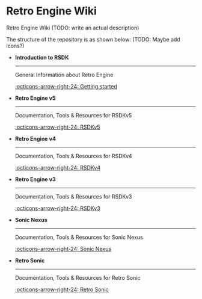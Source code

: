 # Retro Engine Wiki

Retro Engine Wiki (TODO: write an actual description)



The structure of the repository is as shown below: (TODO: Maybe add icons?)

<div class="grid cards" markdown>

-   __Introduction to RSDK__

    ---

    General Information about Retro Engine

    [:octicons-arrow-right-24: Getting started](./Intro/README.md)

-   __Retro Engine v5__

    ---

    Documentation, Tools & Resources for RSDKv5

    [:octicons-arrow-right-24: RSDKv5](./RSDKv5/README.md)

-   __Retro Engine v4__

    ---

    Documentation, Tools & Resources for RSDKv4

    [:octicons-arrow-right-24: RSDKv4](./RSDKv4/README.md)

-   __Retro Engine v3__

    ---

    Documentation, Tools & Resources for RSDKv3

    [:octicons-arrow-right-24: RSDKv3](./RSDKv3/README.md)

-   __Sonic Nexus__

    ---

    Documentation, Tools & Resources for Sonic Nexus

    [:octicons-arrow-right-24: Sonic Nexus](./Nexus/README.md)

-   __Retro Sonic__

    ---

    Documentation, Tools & Resources for Retro Sonic

    [:octicons-arrow-right-24: Retro Sonic](./RSonic/README.md)

</div>
